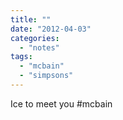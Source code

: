 ```yaml
---
title: ""
date: "2012-04-03"
categories: 
  - "notes"
tags: 
  - "mcbain"
  - "simpsons"
---
```


Ice to meet you #mcbain
